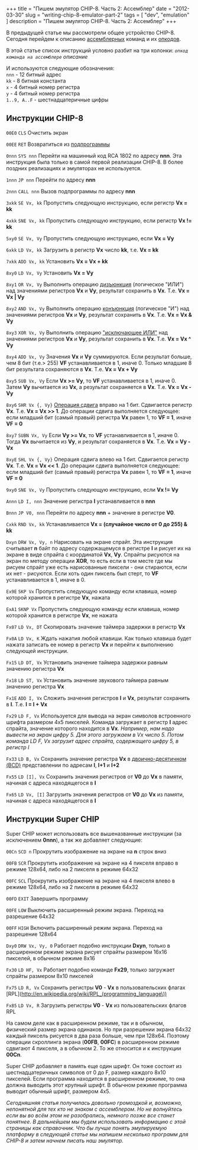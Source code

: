 +++
title = "Пишем эмулятор CHIP-8. Часть 2: Ассемблер"
date = "2012-03-30"
slug = "writing-chip-8-emulator-part-2"
tags = [ "dev", "emulation" ]
description = "Пишем эмулятор CHIP-8. Часть 2: Ассемблер"
+++

В предыдущей статье мы рассмотрели общее устройство CHIP-8. Сегодня перейдем к описанию [ассемблерных](http://ru.wikipedia.org/wiki/Язык_ассемблера) команд и их [опкодов](http://ru.wikipedia.org/wiki/Код_операции).

В этой статье список инструкций условно разбит на три колонки:
*`опкод`    `команда на ассемблере`    описание*

И используются следующие обозначения:  
`nnn` - 12 битный адрес  
`kk` - 8 битная константа  
`x` -  4 битный номер регистра  
`y` - 4 битный номер регистра  
`1..9, A..F` - шестнадцатеричные цифры  

## Инструкции CHIP-8

`00E0`   `CLS`    Очистить экран

`00EE`   `RET`    Возвратиться из [подпрограммы](http://ru.wikipedia.org/wiki/Подпрограмма)

`0nnn`    `SYS nnn`    Перейти на машинный код RCA 1802 по адресу **nnn**. Эта инструкция была только в самой первой реализации CHIP-8. В более поздних реализациях и эмуляторах не используется.
<!--more-->
`1nnn`    `JP nnn`    Перейти по адресу **nnn**

`2nnn`    `CALL nnn`    Вызов подпрограммы по адресу **nnn**

`3xkk`    `SE Vx, kk`    Пропустить следующую инструкцию, если регистр **Vx = kk**

`4xkk`    `SNE Vx, kk`    Пропустить следующую инструкцию, если регистр **Vx != kk**

`5xy0`    `SE Vx, Vy`    Пропустить следующую инструкцию, если **Vx = Vy**

`6xkk`    `LD Vx, kk`    Загрузить в регистр **Vx** число **kk**, т.е. **Vx = kk**

`7xkk`    `ADD Vx, kk`    Установить **Vx = Vx + kk**

`8xy0`    `LD Vx, Vy`    Установить **Vx = Vy**

`8xy1`    `OR Vx, Vy`     Выполнить операцию [дизъюнкция](http://ru.wikipedia.org/wiki/Дизъюнкция) (логическое "ИЛИ") над значениями регистров **Vx** и **Vy**, результат сохранить в **Vx**. Т.е. **Vx = Vx | Vy**

`8xy2`    `AND Vx, Vy`     Выполнить операцию [конъюнкция](http://ru.wikipedia.org/wiki/Конъюнкция) (логическое "И") над значениями регистров **Vx** и **Vy**, результат сохранить в **Vx**. Т.е. **Vx = Vx & Vy**

`8xy3`    `XOR Vx, Vy`     Выполнить операцию ["исключающее ИЛИ"](http://ru.wikipedia.org/wiki/Строгая_дизъюнкция) над значениями регистров **Vx** и **Vy**, результат сохранить в **Vx**. Т.е. **Vx = Vx ^ Vy**

`8xy4`    `ADD Vx, Vy`    Значения **Vx** и **Vy** суммируются. Если результат больше, чем 8 бит (т.е.> 255) **VF** устанавливается в 1, иначе 0. Только младшие 8 бит результата сохраняются в **Vx**. Т.е. **Vx = Vx + Vy**

`8xy5`    `SUB Vx, Vy`    Если **Vx >= Vy**, то **VF** устанавливается в 1, иначе 0. Затем **Vy** вычитается из **Vx**, а результат сохраняется в **Vx**. Т.е. **Vx = Vx - Vy**

`8xy6`    `SHR Vx {, Vy}`    [Операция сдвига](http://ru.wikipedia.org/wiki/Битовый_сдвиг) вправо на 1 бит. Сдвигается регистр **Vx**. Т.е. **Vx = Vx >> 1**. До операции сдвига выполняется следующее: если младший бит (самый правый) регистра **Vx** равен 1, то **VF = 1**, иначе **VF = 0**

`8xy7`    `SUBN Vx, Vy`    Если **Vy >= Vx**, то **VF** устанавливается в 1, иначе 0. Тогда **Vx** вычитается из **Vy**, и результат сохраняется в **Vx**. Т.е. **Vx = Vy - Vx**

`8xyE`    `SHL Vx {, Vy}`    Операция сдвига влево на 1 бит. Сдвигается регистр **Vx**. Т.е. **Vx = Vx << 1**. До операции сдвига выполняется следующее: если младший бит (самый правый) регистра **Vx** равен 1, то **VF = 1**, иначе **VF = 0**

`9xy0`    `SNE Vx, Vy`    Пропустить следующую инструкцию, если **Vx != Vy**

`Annn`    `LD I, nnn`    Значение регистра **I** устанавливается в **nnn**

`Bnnn`    `JP V0, nnn`    Перейти по адресу **nnn** + значение в регистре **V0**.

`Cxkk`    `RND Vx, kk`    Устанавливается **Vx =  (случайное число от 0 до 255) & kk**

`Dxyn`    `DRW Vx, Vy, n`    Нарисовать на экране спрайт. Эта инструкция считывает **n** байт по адресу содержащемуся в регистре **I** и рисует их на экране в виде спрайта c координатой **Vx**, **Vy**. Спрайты рисуются на экран по методу операции **XOR**, то есть если в том месте где мы рисуем спрайт уже есть нарисованные пиксели - они стираются, если их нет - рисуются. Если хоть один пиксель был стерт, то **VF** устанавливается в 1, иначе в 0.

`Ex9E`    `SKP Vx`    Пропустить следующую команду если клавиша, номер которой хранится в регистре **Vx**, нажата

`ExA1`    `SKNP Vx`    Пропустить следующую команду если клавиша, номер которой хранится в регистре **Vx**, не нажата

`Fx07`    `LD Vx, DT`    Скопировать значение таймера задержки в регистр **Vx**

`Fx0A`   `LD Vx, K`    Ждать нажатия любой клавиши. Как только клавиша будет нажата записать ее номер в регистр **Vx** и перейти к выполнению следующей инструкции.

`Fx15`    `LD DT, Vx`    Установить значение таймера задержки равным значению регистра **Vx**

`Fx18`    `LD ST, Vx`    Установить значение звукового таймера равным значению регистра **Vx**

`Fx1E`    `ADD I, Vx`    Сложить значения регистров **I** и **Vx**, результат сохранить в **I**. Т.е. **I = I + Vx**

`Fx29`    `LD F, Vx`    Используется для вывода на экран символов встроенного шрифта размером 4x5 пикселей. Команда загружает в регистр **I** адрес спрайта, значение которого находится в **Vx**. *Например, нам надо вывести на экран цифру 5. Для этого загружаем в Vx число 5. Потом команда LD F, Vx загрузит адрес спрайта, содержащего цифру 5, в регистр I*

`Fx33`    `LD B, Vx`   Сохранить значение регистра **Vx** в [двоично-десятичном (BCD)](http://ru.wikipedia.org/wiki/Двоично-десятичный_код) представлении по адресам **I**, **I+1** и **I+2**

`Fx55`    `LD [I], Vx`    Сохранить значения регистров от **V0** до **Vx** в памяти, начиная с адреса находящегося в **I**

`Fx65`    `LD Vx, [I]`    Загрузить значения регистров от **V0** до **Vx** из памяти, начиная с адреса находящегося в **I**

## Инструкции Super CHIP

Super CHIP может использовать все вышеназванные инструкции (за исключением **0nnn**), а так же добавляет следующие:

`00Cn`    `SCD n`    Прокрутить изображение на экране на **n** строк вниз

`00FB`    `SCR`    Прокрутить изображение на экране на 4 пикселя вправо в режиме 128x64, либо на 2 пикселя в режиме 64x32

`00FC`    `SCL`    Прокрутить изображение на экране на 4 пикселя влево в режиме 128x64, либо на 2 пикселя в режиме 64x32

`00FD`    `EXIT`    Завершить программу

`00FE`   `LOW`    Выключить расширенный режим экрана. Переход на разрешение 64x32

`00FF`    `HIGH`    Включить расширенный режим экрана. Переход на разрешение 128x64

`Dxy0`    `DRW Vx, Vy, 0`    Работает подобно инструкции **Dxyn**, только в расширенном режиме экрана рисует спрайты размером 16x16 пикселей, в обычном режиме 8x16

`Fx30`    `LD HF, Vx`    Работает подобно команде **Fx29**, только загружает спрайты размером 8x10 пикселей

`Fx75`    `LD R, Vx`    Сохранить регистры **V0** - **Vx** в пользовательских флагах [RPL](http://en.wikipedia.org/wiki/RPL_(programming_language\))

`Fx85`    `LD Vx, R`    Загрузить регистры **V0** - **Vx** из пользовательских флагов RPL

На самом деле как в расширенном режиме, так и в обычном, физический размер экрана одинаков. Но при разрешении экрана 64x32 каждый пиксель рисуется в два раза больше, чем при 128x64. Поэтому операции скроллинга экрана (**00FB**, **00FC**) в расширенном режиме сдвигают 4 пикселя,  а в обычном 2. То же относится и к инструкции **00Cn**.

Super CHIP добавляет в память еще один шрифт. Он тоже состоит из шестнадцатеричных символов от 0 до F, размер каждого 8x10 пикселей. Если программа находится в расширенном режиме, то она должна выводить этот крупный шрифт. В обычном режиме программа выводит обычный шрифт, размером 4x5.

*Сегодняшняя статья получилась довольно громоздкой и, возможно, непонятной для тех кто не знаком с ассемблером. Но не волнуйтесь если вы во всём этом не разобрались, немного позже все станет понятнее.
В дальнейшем мы будем использовать информацию с этой страницы как справочник. Что бы лучше понять эмулируемую платформу в следующей статье мы напишем несколько программ для CHIP-8 и затем начнем писать наш эмулятор.*
